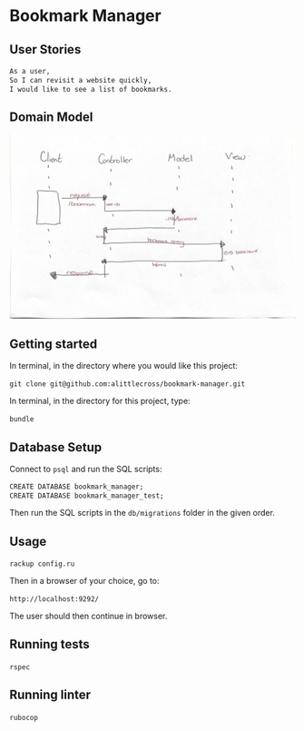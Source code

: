 # Bookmark Manager

## User Stories

```
As a user,
So I can revisit a website quickly,
I would like to see a list of bookmarks.
```

## Domain Model

![Bookmark Manager domain model](/public/images/bookmark_manager.jpg)

## Getting started

In terminal, in the directory where you would like this project:

`git clone git@github.com:alittlecross/bookmark-manager.git`

In terminal, in the directory for this project, type:

`bundle`

## Database Setup

Connect to `psql` and run the SQL scripts:

```
CREATE DATABASE bookmark_manager;
CREATE DATABASE bookmark_manager_test;
```

Then run the SQL scripts in the `db/migrations` folder in the given order.

## Usage

`rackup config.ru`

Then in a browser of your choice, go to:

`http://localhost:9292/`

The user should then continue in browser.

## Running tests

`rspec`

## Running linter

`rubocop`
